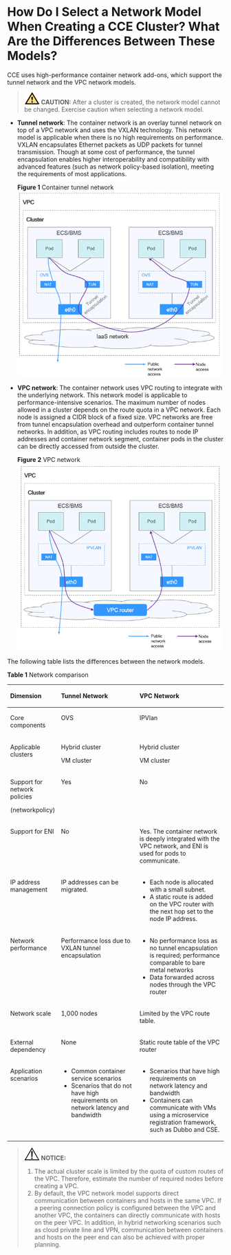 # How Do I Select a Network Model When Creating a CCE Cluster? What Are the Differences Between These Models?<a name="cce_faq_00162"></a>

CCE uses high-performance container network add-ons, which support the tunnel network and the VPC network models.

>![](public_sys-resources/icon-caution.gif) **CAUTION:** 
>After a cluster is created, the network model cannot be changed. Exercise caution when selecting a network model.

-   **Tunnel network**: The container network is an overlay tunnel network on top of a VPC network and uses the VXLAN technology. This network model is applicable when there is no high requirements on performance. VXLAN encapsulates Ethernet packets as UDP packets for tunnel transmission. Though at some cost of performance, the tunnel encapsulation enables higher interoperability and compatibility with advanced features \(such as network policy-based isolation\), meeting the requirements of most applications.

    **Figure  1**  Container tunnel network<a name="en-us_topic_0242566245_fig119421248102318"></a>  
    ![](figures/container-tunnel-network.png "container-tunnel-network")

-   **VPC network**: The container network uses VPC routing to integrate with the underlying network. This network model is applicable to performance-intensive scenarios. The maximum number of nodes allowed in a cluster depends on the route quota in a VPC network. Each node is assigned a CIDR block of a fixed size. VPC networks are free from tunnel encapsulation overhead and outperform container tunnel networks. In addition, as VPC routing includes routes to node IP addresses and container network segment, container pods in the cluster can be directly accessed from outside the cluster.

    **Figure  2**  VPC network<a name="en-us_topic_0242566245_fig105374614243"></a>  
    ![](figures/vpc-network.png "vpc-network")


The following table lists the differences between the network models.

**Table  1**  Network comparison

<a name="en-us_topic_0242566245_table715802210336"></a>
<table><thead align="left"><tr id="en-us_topic_0242566245_row015822213316"><th class="cellrowborder" valign="top" width="22.45%" id="mcps1.2.4.1.1"><p id="en-us_topic_0242566245_p1715813225335"><a name="en-us_topic_0242566245_p1715813225335"></a><a name="en-us_topic_0242566245_p1715813225335"></a><strong id="en-us_topic_0242566245_b7212104043613"><a name="en-us_topic_0242566245_b7212104043613"></a><a name="en-us_topic_0242566245_b7212104043613"></a>Dimension</strong></p>
</th>
<th class="cellrowborder" valign="top" width="36.69%" id="mcps1.2.4.1.2"><p id="en-us_topic_0242566245_p1015919220339"><a name="en-us_topic_0242566245_p1015919220339"></a><a name="en-us_topic_0242566245_p1015919220339"></a><strong id="en-us_topic_0242566245_b29012400369"><a name="en-us_topic_0242566245_b29012400369"></a><a name="en-us_topic_0242566245_b29012400369"></a>Tunnel Network</strong></p>
</th>
<th class="cellrowborder" valign="top" width="40.86%" id="mcps1.2.4.1.3"><p id="en-us_topic_0242566245_p5158192253312"><a name="en-us_topic_0242566245_p5158192253312"></a><a name="en-us_topic_0242566245_p5158192253312"></a><strong id="en-us_topic_0242566245_b15481184218360"><a name="en-us_topic_0242566245_b15481184218360"></a><a name="en-us_topic_0242566245_b15481184218360"></a>VPC Network</strong></p>
</th>
</tr>
</thead>
<tbody><tr id="en-us_topic_0242566245_row3364165414382"><td class="cellrowborder" valign="top" width="22.45%" headers="mcps1.2.4.1.1 "><p id="en-us_topic_0242566245_p7365105418387"><a name="en-us_topic_0242566245_p7365105418387"></a><a name="en-us_topic_0242566245_p7365105418387"></a>Core components</p>
</td>
<td class="cellrowborder" valign="top" width="36.69%" headers="mcps1.2.4.1.2 "><p id="en-us_topic_0242566245_p205912419393"><a name="en-us_topic_0242566245_p205912419393"></a><a name="en-us_topic_0242566245_p205912419393"></a>OVS</p>
</td>
<td class="cellrowborder" valign="top" width="40.86%" headers="mcps1.2.4.1.3 "><p id="en-us_topic_0242566245_p1759117483919"><a name="en-us_topic_0242566245_p1759117483919"></a><a name="en-us_topic_0242566245_p1759117483919"></a>IPVlan</p>
</td>
</tr>
<tr id="en-us_topic_0242566245_row9184022123919"><td class="cellrowborder" valign="top" width="22.45%" headers="mcps1.2.4.1.1 "><p id="en-us_topic_0242566245_p939214336391"><a name="en-us_topic_0242566245_p939214336391"></a><a name="en-us_topic_0242566245_p939214336391"></a>Applicable clusters</p>
</td>
<td class="cellrowborder" valign="top" width="36.69%" headers="mcps1.2.4.1.2 "><p id="en-us_topic_0242566245_p183921533143919"><a name="en-us_topic_0242566245_p183921533143919"></a><a name="en-us_topic_0242566245_p183921533143919"></a>Hybrid cluster</p>
<p id="en-us_topic_0242566245_p7392123313914"><a name="en-us_topic_0242566245_p7392123313914"></a><a name="en-us_topic_0242566245_p7392123313914"></a>VM cluster</p>
</td>
<td class="cellrowborder" valign="top" width="40.86%" headers="mcps1.2.4.1.3 "><p id="en-us_topic_0242566245_p139214338397"><a name="en-us_topic_0242566245_p139214338397"></a><a name="en-us_topic_0242566245_p139214338397"></a>Hybrid cluster</p>
<p id="en-us_topic_0242566245_p53924334399"><a name="en-us_topic_0242566245_p53924334399"></a><a name="en-us_topic_0242566245_p53924334399"></a>VM cluster</p>
</td>
</tr>
<tr id="en-us_topic_0242566245_row18748936104718"><td class="cellrowborder" valign="top" width="22.45%" headers="mcps1.2.4.1.1 "><p id="en-us_topic_0242566245_p104711451154714"><a name="en-us_topic_0242566245_p104711451154714"></a><a name="en-us_topic_0242566245_p104711451154714"></a>Support for network policies</p>
<p id="en-us_topic_0242566245_p6471751134717"><a name="en-us_topic_0242566245_p6471751134717"></a><a name="en-us_topic_0242566245_p6471751134717"></a>(networkpolicy)</p>
</td>
<td class="cellrowborder" valign="top" width="36.69%" headers="mcps1.2.4.1.2 "><p id="en-us_topic_0242566245_p20471351124715"><a name="en-us_topic_0242566245_p20471351124715"></a><a name="en-us_topic_0242566245_p20471351124715"></a>Yes</p>
</td>
<td class="cellrowborder" valign="top" width="40.86%" headers="mcps1.2.4.1.3 "><p id="en-us_topic_0242566245_p1047145111471"><a name="en-us_topic_0242566245_p1047145111471"></a><a name="en-us_topic_0242566245_p1047145111471"></a>No</p>
</td>
</tr>
<tr id="en-us_topic_0242566245_row26521844204715"><td class="cellrowborder" valign="top" width="22.45%" headers="mcps1.2.4.1.1 "><p id="en-us_topic_0242566245_p134711351184716"><a name="en-us_topic_0242566245_p134711351184716"></a><a name="en-us_topic_0242566245_p134711351184716"></a>Support for ENI</p>
</td>
<td class="cellrowborder" valign="top" width="36.69%" headers="mcps1.2.4.1.2 "><p id="en-us_topic_0242566245_p74715518471"><a name="en-us_topic_0242566245_p74715518471"></a><a name="en-us_topic_0242566245_p74715518471"></a>No</p>
</td>
<td class="cellrowborder" valign="top" width="40.86%" headers="mcps1.2.4.1.3 "><p id="en-us_topic_0242566245_p20471115114714"><a name="en-us_topic_0242566245_p20471115114714"></a><a name="en-us_topic_0242566245_p20471115114714"></a>Yes. The container network is deeply integrated with the VPC network, and ENI is used for pods to communicate.</p>
</td>
</tr>
<tr id="en-us_topic_0242566245_row96181615010"><td class="cellrowborder" valign="top" width="22.45%" headers="mcps1.2.4.1.1 "><p id="en-us_topic_0242566245_p1726882465017"><a name="en-us_topic_0242566245_p1726882465017"></a><a name="en-us_topic_0242566245_p1726882465017"></a>IP address management</p>
</td>
<td class="cellrowborder" valign="top" width="36.69%" headers="mcps1.2.4.1.2 "><p id="en-us_topic_0242566245_p82691024125018"><a name="en-us_topic_0242566245_p82691024125018"></a><a name="en-us_topic_0242566245_p82691024125018"></a>IP addresses can be migrated.</p>
</td>
<td class="cellrowborder" valign="top" width="40.86%" headers="mcps1.2.4.1.3 "><a name="en-us_topic_0242566245_ul1259224495118"></a><a name="en-us_topic_0242566245_ul1259224495118"></a><ul id="en-us_topic_0242566245_ul1259224495118"><li>Each node is allocated with a small subnet.</li><li>A static route is added on the VPC router with the next hop set to the node IP address.</li></ul>
</td>
</tr>
<tr id="en-us_topic_0242566245_row1661816105018"><td class="cellrowborder" valign="top" width="22.45%" headers="mcps1.2.4.1.1 "><p id="en-us_topic_0242566245_p10269102415509"><a name="en-us_topic_0242566245_p10269102415509"></a><a name="en-us_topic_0242566245_p10269102415509"></a>Network performance</p>
</td>
<td class="cellrowborder" valign="top" width="36.69%" headers="mcps1.2.4.1.2 "><p id="en-us_topic_0242566245_p526982419507"><a name="en-us_topic_0242566245_p526982419507"></a><a name="en-us_topic_0242566245_p526982419507"></a>Performance loss due to VXLAN tunnel encapsulation</p>
</td>
<td class="cellrowborder" valign="top" width="40.86%" headers="mcps1.2.4.1.3 "><a name="en-us_topic_0242566245_ul4143192791019"></a><a name="en-us_topic_0242566245_ul4143192791019"></a><ul id="en-us_topic_0242566245_ul4143192791019"><li>No performance loss as no tunnel encapsulation is required; performance comparable to bare metal networks</li><li>Data forwarded across nodes through the VPC router</li></ul>
</td>
</tr>
<tr id="en-us_topic_0242566245_row262191685013"><td class="cellrowborder" valign="top" width="22.45%" headers="mcps1.2.4.1.1 "><p id="en-us_topic_0242566245_p142691524115014"><a name="en-us_topic_0242566245_p142691524115014"></a><a name="en-us_topic_0242566245_p142691524115014"></a>Network scale</p>
</td>
<td class="cellrowborder" valign="top" width="36.69%" headers="mcps1.2.4.1.2 "><p id="en-us_topic_0242566245_p72692024105016"><a name="en-us_topic_0242566245_p72692024105016"></a><a name="en-us_topic_0242566245_p72692024105016"></a>1,000 nodes</p>
</td>
<td class="cellrowborder" valign="top" width="40.86%" headers="mcps1.2.4.1.3 "><p id="en-us_topic_0242566245_p184026307513"><a name="en-us_topic_0242566245_p184026307513"></a><a name="en-us_topic_0242566245_p184026307513"></a>Limited by the VPC route table.</p>
</td>
</tr>
<tr id="en-us_topic_0242566245_row265119104479"><td class="cellrowborder" valign="top" width="22.45%" headers="mcps1.2.4.1.1 "><p id="en-us_topic_0242566245_p1826920247509"><a name="en-us_topic_0242566245_p1826920247509"></a><a name="en-us_topic_0242566245_p1826920247509"></a>External dependency</p>
</td>
<td class="cellrowborder" valign="top" width="36.69%" headers="mcps1.2.4.1.2 "><p id="en-us_topic_0242566245_p32691424195014"><a name="en-us_topic_0242566245_p32691424195014"></a><a name="en-us_topic_0242566245_p32691424195014"></a>None</p>
</td>
<td class="cellrowborder" valign="top" width="40.86%" headers="mcps1.2.4.1.3 "><p id="en-us_topic_0242566245_p204029302517"><a name="en-us_topic_0242566245_p204029302517"></a><a name="en-us_topic_0242566245_p204029302517"></a>Static route table of the VPC router</p>
</td>
</tr>
<tr id="en-us_topic_0242566245_row14400144693816"><td class="cellrowborder" valign="top" width="22.45%" headers="mcps1.2.4.1.1 "><p id="en-us_topic_0242566245_p1926972465013"><a name="en-us_topic_0242566245_p1926972465013"></a><a name="en-us_topic_0242566245_p1926972465013"></a>Application scenarios</p>
</td>
<td class="cellrowborder" valign="top" width="36.69%" headers="mcps1.2.4.1.2 "><a name="en-us_topic_0242566245_ul619513457509"></a><a name="en-us_topic_0242566245_ul619513457509"></a><ul id="en-us_topic_0242566245_ul619513457509"><li>Common container service scenarios</li><li>Scenarios that do not have high requirements on network latency and bandwidth</li></ul>
</td>
<td class="cellrowborder" valign="top" width="40.86%" headers="mcps1.2.4.1.3 "><a name="en-us_topic_0242566245_ul1659212532511"></a><a name="en-us_topic_0242566245_ul1659212532511"></a><ul id="en-us_topic_0242566245_ul1659212532511"><li>Scenarios that have high requirements on network latency and bandwidth</li><li>Containers can communicate with VMs using a microservice registration framework, such as Dubbo and CSE.</li></ul>
</td>
</tr>
</tbody>
</table>

>![](public_sys-resources/icon-notice.gif) **NOTICE:** 
>1.  The actual cluster scale is limited by the quota of custom routes of the VPC. Therefore, estimate the number of required nodes before creating a VPC.
>2.  By default, the VPC network model supports direct communication between containers and hosts in the same VPC. If a peering connection policy is configured between the VPC and another VPC, the containers can directly communicate with hosts on the peer VPC. In addition, in hybrid networking scenarios such as cloud private line and VPN, communication between containers and hosts on the peer end can also be achieved with proper planning.

